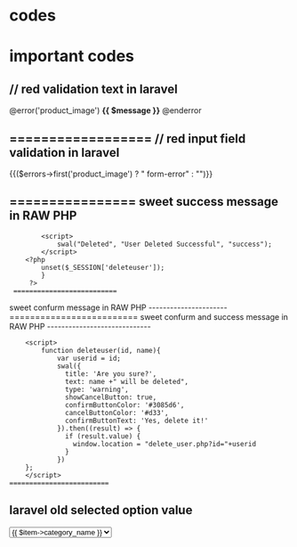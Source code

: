 # codes
important codes
=====================
// red validation text in laravel
---------------------------------

@error('product_image')
  <span class="invalid-feedback text-danger">
        <strong>{{ $message }}</strong>
  </span>
  @enderror
  
  ==================
  // red input field validation in laravel
  -----------------------------------------
  
  <style>
    .form-error {
        border: 2px solid #e74c3c;
    }
</style>
  
  {{($errors->first('product_image') ? " form-error" : "")}}
  
 ================
 sweet success message in RAW PHP
 --------------------
 <?php if (isset($_SESSION['deleteuser'])) { ?>			
			<script>
				swal("Deleted", "User Deleted Successful", "success");
			</script>
		<?php 
			unset($_SESSION['deleteuser']);
			}
		 ?>
     ==========================
   sweet confurm message in RAW PHP
     ----------------------
     <script>
			function deleteuser(id, name){
				var userid = id;
				swal({
				  title: 'Are you sure?',
				  text: name +" will be deleted",
				  type: 'warning',
				  showCancelButton: true,			
				  confirmButtonColor: '#3085d6',
				  cancelButtonColor: '#d33',
				  confirmButtonText: 'Yes, delete it!'
				}).then((result) => {
				  if (result.value) {
				   	window.location = "delete_user.php?id="+userid
				  }
				})
		};
		</script>
    =========================
  sweet confurm and success message in RAW PHP
    -----------------------------
    <?php if (isset($_SESSION['deleteuser'])) { ?>			
			<script>
				swal("Deleted", "User Deleted Successful", "success");
			</script>
		<?php 
			unset($_SESSION['deleteuser']);
			}
		 ?>

		<script>
			function deleteuser(id, name){
				var userid = id;
				swal({
				  title: 'Are you sure?',
				  text: name +" will be deleted",
				  type: 'warning',
				  showCancelButton: true,			
				  confirmButtonColor: '#3085d6',
				  cancelButtonColor: '#d33',
				  confirmButtonText: 'Yes, delete it!'
				}).then((result) => {
				  if (result.value) {
				   	window.location = "delete_user.php?id="+userid
				  }
				})
		};
		</script>
    =========================
   laravel old selected option value 
   ------------------------
   <select name="category_id" id="exampleInputEmail1" class="form-control">
	<option value="">Select One</option>
	@foreach ($allCategory as $item)
	@if (old('category_id')==$item->id )
    <option value="{{ $item->id }}" selected>{{ $item->category_name }}</option>
	@else
	<option value="{{ $item->id }}">{{ $item->category_name }}</option>

	@endif

	@endforeach
    </select> 
    =====================
    
    
    
    
    
    
    
    
    
    
    
    
    
    
    
    
    
    
    
    
    
    
    
